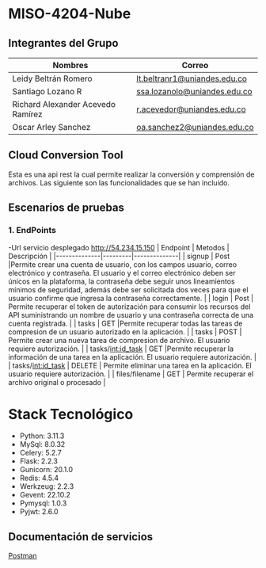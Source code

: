 # MISO-4204-Nube
## Integrantes del Grupo
|  Nombres  | Correo  |  
|---|---|
| Leidy Beltrán Romero  | lt.beltranr1@uniandes.edu.co  |
| Santiago Lozano R  |  ssa.lozanolo@uniandes.edu.co |
| Richard Alexander Acevedo Ramírez   | r.acevedor@uniandes.edu.co   | 
| Oscar Arley Sanchez | oa.sanchez2@uniandes.edu.co |
## Cloud Conversion Tool

Esta es una api rest la cual permite realizar la conversión y comprensión de archivos. Las siguiente son las funcionalidades que se han incluido.

## Escenarios de pruebas
### 1. EndPoints
-Url servicio desplegado http://54.234.15.150
| Endpoint     | Metodos | Descripción  |
|--------------|---------|--------------|
| signup   | Post |Permite crear una cuenta de usuario, con los campos usuario, correo electrónico y contraseña. El usuario y el correo electrónico deben ser únicos en la plataforma, la contraseña debe seguir unos lineamientos mínimos de seguridad, además debe ser solicitada dos veces para que el usuario confirme que ingresa la contraseña correctamente.       |
| login   | Post | Permite recuperar el token de autorización para consumir los recursos del API suministrando un nombre de usuario y una contraseña correcta de una cuenta registrada.   |
| tasks  | GET |Permite recuperar todas las tareas de compresion de un usuario autorizado en la aplicación.     |
| tasks  | POST  | Permite crear una nueva tarea de compresion de archivo. El usuario requiere autorización.   |
| tasks/<int:id_task> | GET  |Permite recuperar la información de una tarea en la aplicación. El usuario requiere autorización.    |
| tasks/<int:id_task> | DELETE | Permite eliminar una tarea en la aplicación. El usuario requiere autorización.  |
| files/filename    | GET | Permite recuperar el archivo original o procesado   |

# Stack Tecnológico
- Python: 3.11.3 
- MySql: 8.0.32
- Celery: 5.2.7
- Flask: 2.2.3
- Gunicorn: 20.1.0
- Redis: 4.5.4
- Werkzeug: 2.2.3
- Gevent: 22.10.2
- Pymysql: 1.0.3
- Pyjwt: 2.6.0

## Documentación de servicios
[Postman](https://github.com/Richardace/MISO-4204-Nube/wiki/Postman)

